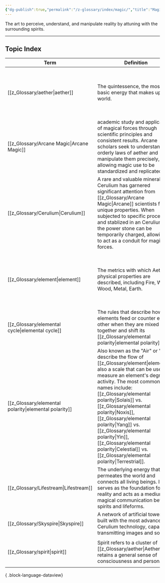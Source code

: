 ```yaml
---
{"dg-publish":true,"permalink":"/z-glossary/index/magic/","title":"Magic","contentClasses":"h-line hr-no-icon","tags":["GlossaryIndex/Topic"],"dgShowInlineTitle":true,"noteIcon":""}
---
```



The art to perceive, understand, and manipulate reality by attuning with the surrounding spirits. 

--- 
## Topic Index 

| Term                                                     | Definition                                                                                                                                                                                                                                                                                                                                                                              | Topic                                                                                                                                                 | Aliases                                                                                                        |
| -------------------------------------------------------- | --------------------------------------------------------------------------------------------------------------------------------------------------------------------------------------------------------------------------------------------------------------------------------------------------------------------------------------------------------------------------------------- | ----------------------------------------------------------------------------------------------------------------------------------------------------- | -------------------------------------------------------------------------------------------------------------- |
| [[z_Glossary/aether\|aether]]                         | The quintessence, the most basic energy that makes up the world.                                                                                                                                                                                                                                                                                                                        | <ul><li>[[z_Glossary/Index/Faith.md\\|Faith]]</li><li>[[z_Glossary/Index/Magic.md\\|Magic]]</li></ul>                                                 | aether, aether energy, energy, spiritual energy, spirit energy, quintessence, Qi, Prana                        |
| [[z_Glossary/Arcane Magic\|Arcane Magic]]             | academic study and application of magical forces through scientific principles and consistent results. Arcane scholars seek to understand the orderly laws of aether and manipulate them precisely, allowing magic use to be standardized and replicated.                                                                                                                               | <ul><li>[[z_Glossary/Index/Magic.md\\|Magic]]</li></ul>                                                                                               | Arcane, Arcane school of magic, Arcane scholar, Arcane mage, Arcane Technology                                 |
| [[z_Glossary/Cerulium\|Cerulium]]                     | A rare and valuable mineral, Cerulium has garnered significant attention from [[z_Glossary/Arcane Magic\|Arcane]] scientists for its unique properties. When subjected to specific processes and stablized in an Cerulium Box, the power stone can be temporarily charged, allowing it to act as a conduit for magical forces.                                                                     | <ul><li>[[z_Glossary/Index/Magic.md\\|Magic]]</li></ul>                                                                                               | Cerulium Box, Arcane Stone, Power Stone, Cerulium Technology                                                   |
| [[z_Glossary/element\|element]]                       | The metrics with which Aether's physical properties are described, including Fire, Water, Wood, Metal, Earth.                                                                                                                                                                                                                                                                           | <ul><li>[[z_Glossary/Index/Magic.md\\|Magic]]</li></ul>                                                                                               | elemental alignment, elemental, elements, elemental damage, aether alignment, alignment                        |
| [[z_Glossary/elemental cycle\|elemental cycle]]       | The rules that describe how elements feed or counter each other when they are mixed together and shift its [[z_Glossary/elemental polarity\|elemental polarity]].                                                                                                                                                                                                                                                      | <ul><li>[[z_Glossary/Index/Magic.md\\|Magic]]</li></ul>                                                                                               | flow of element, cycle of element                                                                              |
| [[z_Glossary/elemental polarity\|elemental polarity]] | Also known as the "Air" or "Qi", describe the flow of [[z_Glossary/element\|element]]s, also a scale that can be used to measure an element's degree of activity. The most common names include: [[z_Glossary/elemental polarity\|Solais]] vs. [[z_Glossary/elemental polarity\|Noxis]], [[z_Glossary/elemental polarity\|Yang]] vs. [[z_Glossary/elemental polarity\|Yin]], [[z_Glossary/elemental polarity\|Celestial]] vs. [[z_Glossary/elemental polarity\|Terrestrial]]. | <ul><li>[[z_Glossary/Index/Magic.md\\|Magic]]</li></ul>                                                                                               | Air, Qi, flow of element, elemental duality, polar alignment, Solais, Noxis, Yin, Yang, Celestial, Terrestrial |
| [[z_Glossary/Lifestream\|Lifestream]]                 | The underlying energy that permeates the world and connects all living beings. It serves as the foundation for reality and acts as a medium for magical communication between spirits and lifeforms.                                                                                                                                                                                    | <ul><li>[[z_Glossary/Index/Faith.md\\|Faith]]</li><li>[[z_Glossary/Index/Magic.md\\|Magic]]</li></ul>                                                 | Astral Sea, River of Memeory, Astral Current, Beyond, Source                                                   |
| [[z_Glossary/Skyspire\|Skyspire]]                     | A network of artificial towers built with the most advanced Cerulium technology, capable of transmitting images and sound.                                                                                                                                                                                                                                                              | <ul><li>[[z_Glossary/Index/Magic.md\\|Magic]]</li></ul>                                                                                               | Skyspire                                                                                                       |
| [[z_Glossary/spirit\|spirit]]                         | Spirit refers to a cluster of [[z_Glossary/aether\|Aether]] that retains a general sense of consciousness and personality.                                                                                                                                                                                                                                                                                 | <ul><li>[[z_Glossary/Index/Faith.md\\|Faith]]</li><li>[[z_Glossary/Index/Magic.md\\|Magic]]</li><li>[[z_Glossary/Index/Occult.md\\|Occult]]</li></ul> | spirit                                                                                                         |

{ .block-language-dataview}
